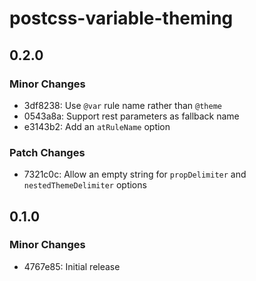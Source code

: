 # postcss-variable-theming

## 0.2.0

### Minor Changes

- 3df8238: Use `@var` rule name rather than `@theme`
- 0543a8a: Support rest parameters as fallback name
- e3143b2: Add an `atRuleName` option

### Patch Changes

- 7321c0c: Allow an empty string for `propDelimiter` and `nestedThemeDelimiter` options

## 0.1.0

### Minor Changes

- 4767e85: Initial release
